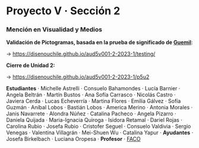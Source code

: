 # Proyecto V · Sección 2
### Mención en Visualidad y Medios

**Validación de Pictogramas, basada en la prueba de significado de [Guemil](https://www.guemil.info/meaning/)**:

→ https://disenouchile.github.io/aud5v001-2-2023-1/testing/

**Cierre de Unidad 2:**

→ https://disenouchile.github.io/aud5v001-2-2023-1/p5u2

**Estudiantes** · Michelle Astrelli · Consuelo Bahamondes · Lucía Barnier · Angela Beltrán · Martín Bustos · Ana Sofía Carrasco · Nicolás Castro · Javiera Cerda · Lucas Echeverría · Martina Flores · Emilia Gálvez · Sofía Guzmán · Aníbal Lobos · Bastián Lobos · America Merino · Antonia Morales · Janis Navarrete · Alondra Núñez · Catalina Pacheco · Angela Pizarro · Daniela Quijada · Maria-Ignacia Quiroga · Isidora Retamal · Dariel Rojas · Carolina Rubio · Josefa Rubio · Cristofer Seguel · Consuelo Valdivia · Sergio Venegas · Valentina Villagrán · Mei-Shuen Wu · Catalina Yapur · **Ayudantes** · Josefa Birkelbach · Luciana Oropesa · **Profesor** · [FACO](https://faco.cl/)
